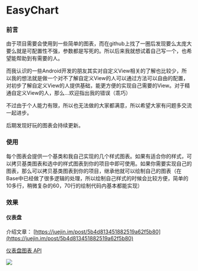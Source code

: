 # EasyChart

### 前言

由于项目需要会使用到一些简单的图表，而在github上找了一圈后发现要么太庞大要么就是可配置性不强，参数都是写死的。所以后来我就想试着自己写一个，也希望能帮助到有需要的人。

而我认识的一些Android开发的朋友其实对自定义View相关的了解也比较少，所以我的想法就是做一个对不了解自定义View的人可以通过方法可以自由的配置，对初步了解自定义View的人提供基础，能更方便的实现自己需要的View。对于精通自定义View的人，那么...欢迎指出我的错误（乖巧）

不过由于个人能力有限，所以也无法做的大家都满意，所以希望大家有问题多交流一起进步。

后期发现好玩的图表会持续更新。

### 使用

每个图表会提供一个基类和我自己实现的几个样式图表。如果有适合你的样式，可以拷贝基类图表和选中的样式图表到你的项目中即可使用。如果你需要实现自己的图表，那么可以拷贝基类图表到你的项目，继承他就可以绘制自己的图表（在Base中已经做了很多逻辑的处理，所以绘制自己样式的时候会比较方便，简单的10多行，稍微复杂的60，70行的绘制代码内基本都能实现）

### 效果

#### 仪表盘

介绍文章：
[https://juejin.im/post/5b4d813451882519a62f5b80](https://juejin.im/post/5b4d813451882519a62f5b80)

[仪表盘图表 API](https://github.com/apinIron/EasyChart/blob/master/README-DB.md)

![](https://github.com/apinIron/EasyChart/blob/master/image/frame.gif)


